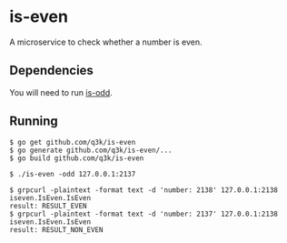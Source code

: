 is-even
=======

A microservice to check whether a number is even.

Dependencies
------------

You will need to run [is-odd](github.com/q3k/is-odd).

Running
-------

    $ go get github.com/q3k/is-even
    $ go generate github.com/q3k/is-even/...
    $ go build github.com/q3k/is-even

    $ ./is-even -odd 127.0.0.1:2137

    $ grpcurl -plaintext -format text -d 'number: 2138' 127.0.0.1:2138 iseven.IsEven.IsEven
    result: RESULT_EVEN
    $ grpcurl -plaintext -format text -d 'number: 2137' 127.0.0.1:2138 iseven.IsEven.IsEven
    result: RESULT_NON_EVEN

